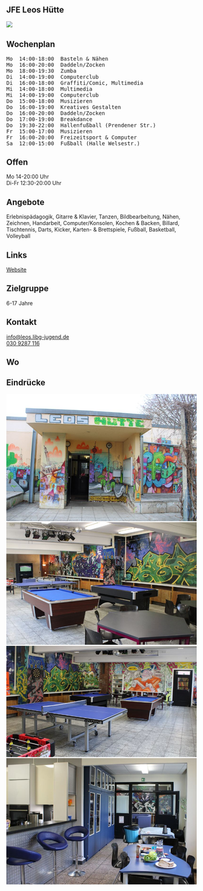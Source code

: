 ## JFE Leos Hütte
<img id="topmedia" src="images/Leos_Huette/Logo Leos Hütte.jpg" />

## Wochenplan
<pre id="weeklyschedule">
Mo  14:00-18:00  Basteln & Nähen
Mo  16:00-20:00  Daddeln/Zocken
Mo  18:00-19:30  Zumba
Di  14:00-19:00  Computerclub
Di  16:00-18:00  Graffiti/Comic, Multimedia
Mi  14:00-18:00  Multimedia
Mi  14:00-19:00  Computerclub
Do  15:00-18:00  Musizieren 
Do  16:00-19:00  Kreatives Gestalten
Do  16:00-20:00  Daddeln/Zocken
Do  17:00-19:00  Breakdance
Do  19:30-22:00  Hallenfußball (Prendener Str.)
Fr  15:00-17:00  Musizieren
Fr  16:00-20:00  Freizeitsport & Computer
Sa  12:00-15:00  Fußball (Halle Welsestr.)
</pre>

## Offen
Mo 14-20:00 Uhr<br>
Di-Fr 12:30-20:00 Uhr

## Angebote
<p id="activities">
Erlebnispädagogik, Gitarre & Klavier, Tanzen, Bildbearbeitung, Nähen, Zeichnen, Handarbeit, Computer/Konsolen, Kochen & Backen, Billard, Tischtennis, Darts, Kicker, Karten- & Brettspiele, Fußball, Basketball, Volleyball                   
</p>

## Links
<a target="_blank" href="http://leos-huette.de/">Website</a>

## Zielgruppe
6-17 Jahre

## Kontakt
[info@leos.libg-jugend.de](mailto:info@leos.libg-jugend.de)<br>
<a href="tel:+49309287116">030 9287 116</a>
 

## Wo
<div id="gmap"></div>
<script>window.onload = showMap('Grevesmühlener Str. 43, 13059 Berlin', 0, 'gmap_mini')</script>

## Eindrücke
<div class="mediacontainer">
 <img src="images/Leos_Huette/2.JPG" />
 <img src="images/Leos_Huette/3.JPG" />
 <img src="images/Leos_Huette/5.JPG" />
 <img src="images/Leos_Huette/6.JPG" />
</div>
